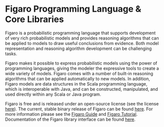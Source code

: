 Figaro Programming Language & Core Libraries
=
Figaro is a probabilistic programming language that supports development of very rich probabilistic models and provides reasoning algorithms that can be applied to models to draw useful conclusions from evidence. Both model representation and reasoning algorithm development can be challenging tasks.

Figaro makes it possible to express probabilistic models using the power of programming languages, giving the modeler the expressive tools to create a wide variety of models. Figaro comes with a number of built-in reasoning algorithms that can be applied automatically to new models. In addition, Figaro models are data structures in the Scala programming language, which is interoperable with Java, and can be constructed, manipulated, and used directly within any Scala or Java program.

Figaro is free and is released under an open-source license (see the license [here](https://github.com/p2t2/figaro/blob/master/LICENSE)). The current, stable binary release of Figaro can be found [here](https://www.cra.com/figaro). For more information please see the [Figaro Guide](https://www.cra.com/figaro/FigaroGuide.html) and [Figaro Tutorial](https://www.cra.com/figaro/FigaroTutorial.html). Documentation of the Figaro library interface can be found [here](https://www.cra.com/files/Figaro_Scaladoc/index.html).
